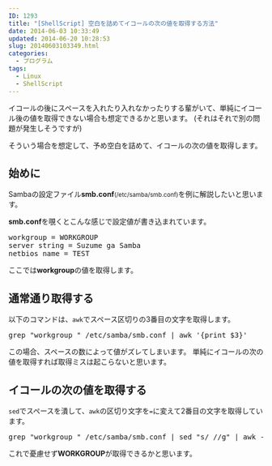 ```yaml
---
ID: 1293
title: "[ShellScript] 空白を詰めてイコールの次の値を取得する方法"
date: 2014-06-03 10:33:49
updated: 2014-06-20 10:28:53
slug: 20140603103349.html
categories:
  - プログラム
tags:
  - Linux
  - ShellScript
---
```


イコールの後にスペースを入れたり入れなかったりする輩がいて、単純にイコール後の値を取得できない場合も想定できるかと思います。
(それはそれで別の問題が発生しそうですが)

そういう場合を想定して、予め空白を詰めて、イコールの次の値を取得します。

<!--more-->
<h2>始めに</h2>
Sambaの設定ファイル<b>smb.conf</b><small>(/etc/samba/smb.conf)</small>を例に解説したいと思います。

<b>smb.conf</b>を覗くとこんな感じで設定値が書き込まれています。

<pre class="cmd">
workgroup = WORKGROUP
server string = Suzume ga Samba
netbios name = TEST
</pre>

ここでは<b>workgroup</b>の値を取得します。

<h2>通常通り取得する</h2>
以下のコマンドは、<code>awk</code>でスペース区切りの3番目の文字を取得します。
<pre class="prettyprint">grep "workgroup " /etc/samba/smb.conf | awk '{print $3}'</pre>

この場合、スペースの数によって値がズレてしまいます。
単純にイコールの次の値を取得すれば取得ミスは起こらないと思います。

<h2>イコールの次の値を取得する</h2>
<code>sed</code>でスペースを潰して、<code>awk</code>の区切り文字を<code>=</code>に変えて2番目の文字を取得しています。
<pre class="prettyprint">grep "workgroup " /etc/samba/smb.conf | sed "s/ //g" | awk -F'=' '{print $2}'</pre>

これで憂慮せず<b>WORKGROUP</b>が取得できるかと思います。
